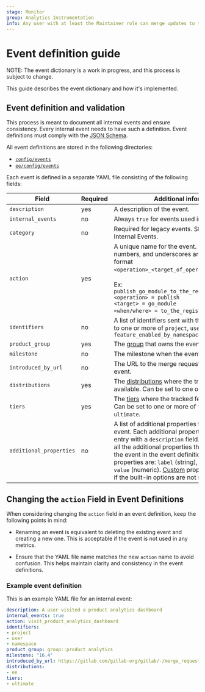 ```yaml
---
stage: Monitor
group: Analytics Instrumentation
info: Any user with at least the Maintainer role can merge updates to this content. For details, see https://docs.gitlab.com/ee/development/development_processes.html#development-guidelines-review.
---
```


# Event definition guide

NOTE:
The event dictionary is a work in progress, and this process is subject to change.

This guide describes the event dictionary and how it's implemented.

## Event definition and validation

This process is meant to document all internal events and ensure consistency. Every internal event needs to have such a definition. Event definitions must comply with the [JSON Schema](https://gitlab.com/gitlab-org/gitlab/-/blob/master/config/events/schema.json).

All event definitions are stored in the following directories:

- [`config/events`](https://gitlab.com/gitlab-org/gitlab/-/tree/master/config/events)
- [`ee/config/events`](https://gitlab.com/gitlab-org/gitlab/-/tree/master/ee/config/events)

Each event is defined in a separate YAML file consisting of the following fields:

| Field               | Required | Additional information                                                                                                                                                                                                                                                                                                           |
|---------------------|----------|----------------------------------------------------------------------------------------------------------------------------------------------------------------------------------------------------------------------------------------------------------------------------------------------------------------------------------|
| `description`       | yes      | A description of the event.                                                                                                                                                                                                                                                                                                      |
| `internal_events`   | no       | Always `true` for events used in Internal Events.                                                                                                                                                                                                                                                                                |
| `category`          | no       | Required for legacy events. Should not be used for Internal Events.                                                                                                                                                                                                                                                              |
| `action`            | yes      | A unique name for the event. Only lowercase, numbers, and underscores are allowed. Use the format `<operation>_<target_of_operation>_<where/when>`. <br/><br/> Ex: `publish_go_module_to_the_registry_from_pipeline` <br/>`<operation> = publish`<br/>`<target> = go_module`<br/>`<when/where> = to_the_registry_from_pipeline`. |
| `identifiers`       | no       | A list of identifiers sent with the event. Can be set to one or more of `project`, `user`, `namespace` or `feature_enabled_by_namespace_ids`                                                                                                                                                                                     |
| `product_group`     | yes      | The [group](https://gitlab.com/gitlab-com/www-gitlab-com/blob/master/data/stages.yml) that owns the event.                                                                                                                                                                                                                       |
| `milestone`         | no       | The milestone when the event is introduced.                                                                                                                                                                                                                                                                                      |
| `introduced_by_url` | no       | The URL to the merge request that introduced the event.                                                                                                                                                                                                                                                                          |
| `distributions`     | yes      | The [distributions](https://handbook.gitlab.com/handbook/marketing/brand-and-product-marketing/product-and-solution-marketing/tiers/#definitions) where the tracked feature is available. Can be set to one or more of `ce` or `ee`.                                                                                             |
| `tiers`             | yes      | The [tiers](https://handbook.gitlab.com/handbook/marketing/brand-and-product-marketing/product-and-solution-marketing/tiers/) where the tracked feature is available. Can be set to one or more of `free`, `premium`, or `ultimate`.                                                                                             |
| `additional_properties` | no | A list of additional properties that are sent with the event. Each additional property must have a record entry with a `description` field. It is required to add all the additional properties that would be sent with the event in the event definition file. Built-in properties are: `label` (string), `property` (string) and `value` (numeric). [Custom](quick_start.md#additional-properties) properties can be added if the built-in options are not sufficient.      |

## Changing the `action` Field in Event Definitions

When considering changing the `action` field in an event definition, keep the following points in mind:

- Renaming an event is equivalent to deleting the existing event and creating a new one. This is acceptable if the event is not used in any metrics.

- Ensure that the YAML file name matches the new `action` name to avoid confusion. This helps maintain clarity and consistency in the event definitions.

### Example event definition

This is an example YAML file for an internal event:

```yaml
description: A user visited a product analytics dashboard
internal_events: true
action: visit_product_analytics_dashboard
identifiers:
- project
- user
- namespace
product_group: group::product analytics
milestone: "16.4"
introduced_by_url: https://gitlab.com/gitlab-org/gitlab/-/merge_requests/128029
distributions:
- ee
tiers:
- ultimate
```
